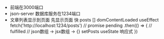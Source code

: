 - 前端在3000端口
- json-server 数据库服务在1234端口
- 文章列表显示到页面
先显示页面 快  posts []
domContentLoaded useEffect
    fetch('http://localhost:1234/posts')  // promise pending
        .then(() => {  // fulfilled
            // json数组 -> jsx数组 -> {}
            setPosts  useState 响应式
        })